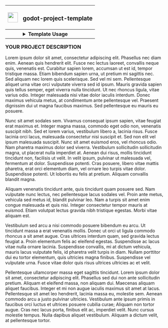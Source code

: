 <table align=right border="0">
<tr>
<th>
    
<img src='https://github.com/loteque/godot-project-template/assets/69282314/9ff1f807-468a-476b-9c54-dd19b0f15aa0' widtth=32 height=32 /> 
    
</th>
<th align=left> 

### **godot-project-template**

</th>
</tr>
<tr>
<th>
</th>
<th align=left>
    
<details>
<summary>Template Usage</summary>

## Features:
* **GitHub pages auto-deploy**
* **itch.io auto-delivery** 
* **best practices dir stucture** 
* **_Optional_**  
  * **git-LFS** 
  * **GUT (Godot Unit Testing)**

## itch.io and GitHub pages auto deploy step by step
<details>
  <summary>Sign in to GitHub and Itch.io:</Summary>

0) Make sure you are signed in to both github and itch.io
  * https://github.com/login
  * https://itch.io/login

</details>
<details>
  <summary> Create a GitHub Personal Access Token for the project:</summary>

1) Create a [Personal Access Token](https://github.com/settings/tokens), in your GitHub user account settings, with the following permissions:
    * Contents - Read and Write
    * Metadata - Read-only
    * Pages - Read and Write
![image](https://github.com/loteque/godot-project-template/assets/69282314/7738951b-62d8-4cf2-9d2a-a7c79069109d)

</details>
<details>
  <summary>Add personal access token to repo secrets:</Summary>

2) add Personal Acess Token as a repository secret with name GH_CREDENTIALS
    * 👉 `https://github.com/<your-github-username>/<your-repository-name>/settings/secrets/actions`
![image](https://user-images.githubusercontent.com/69282314/184680197-b607040d-7a3a-4b8a-bb3d-d670d9d0d933.png)

</details>
<details>
  <summary>Set the read and write permissions for the workflow:</summary>

3) Make sure `read and write` permissions are set on workflows:
    * 👉 `https://github.com/<your-github-username>/<your-repository-name>/settings/actions`
![image](https://github.com/loteque/godot-project-template/assets/69282314/7e41b9a3-d075-4689-b6bb-7893e3e88eee)

</details>
<details>
  <summary>Setup GitHub Pages:</summary>

4) Setup pages for the repository:
    * 👉 `https://github.com/<your-github-username>/<your-repository-name>/settings/pages`
![image](https://github.com/loteque/godot-project-template/assets/69282314/9d1c1f01-9047-468e-8d14-e43169b4f410)

</details>
<details>
  <summary>Customize the workflow yaml to your project:</summary>

5) Edit the .github/workflows/godot-ci.yml file:
    * 👉 `https://github.com/<your-github-username>/<your-repository-name>/blob/main/.github/workflows/godot-ci.yml`
    ```yaml
    name: "godot-ci export"
    on: 
      push:
        tags:
          - "v*"

    env:
    👉  GODOT_VERSION: X.x    #your-godot-version probably "3.5"
    👉  EXPORT_NAME: string   #the-name-of-your-project
    ```
    * After the godot-ci workflow completes you will find your game at <your-username>.github.io/<your-repos-name>
    
</details>
<details>
  <summary>Create a butler API token:</summary>

* Generate an [API token](https://itch.io/user/settings/api-keys) in itch.io settings

</details>
<details>
  <summary>Add Token to repo Secrets:</summary>

* add the token to yout repository secrets with name BUTLER_CREDENTIALS
    * 👉 `https://github.com/<your-github-username>/<your-repository-name>/settings/secrets/actions`
![image](https://user-images.githubusercontent.com/69282314/184680197-b607040d-7a3a-4b8a-bb3d-d670d9d0d933.png)
</details>
<details>
  <summary>Customize the deploy yaml to your project:</summary>

* Edit .github/workflows/publish-to-itchio.yml
    * 👉 `https://github.com/<your-github-username>/<your-repository-name>/blob/main/.github/workflows/publish-to-itchio.yml`
    ```yaml
    name: "publish to itch.io"
    on:
      release:
      types: [published]

    env:
    👉  ITCH_USER: your_itchio_username       #<your-user-name>.itch.io
    👉  ITCH_GAME: the_url_stub_of_your_game  #<your-user-name>.itch.io/<the-url-stub>

    ```
</details>


## Triggering the auto-deploy pipeline
_GitHub actions will trigger an autodeploy process when it detects a tag starting with "v", For Example:_ `v1.0.1`
<details>
  <summary>Commit as normal, push it, tag your commit, then push the tag:</summary>

* Commit your changes as normal, then tag the commit: ```git tag -a v1.0 -m "summary of release changes"```
* Push your changes with the tag: ```git push origin --tags```
* Github Actions will detect the new tag and trigger a new automated build of the game. 
* When it is done building it will auto-deploy an HTML5 Version to Github Pages.
* It will release all versions you have configured to build to Itch.io.

</details>


## GUT and git-LFS

<details>
  <summary> Optionally configure Godot Unit Testing (GUT) and/or git-LFS</summary>

## git-LFS(optional):
Before you push your first changes make sure you have git-lfs installed on your system:
https://git-lfs.github.com/
this template comes with a preconfigured .gitattributes file but feel free to add your own rules.
you must change the filename from gitattributes-template to .gitattributes

## GUT(optional):
Godot Unit Tests (GUT) is configured by default to run on pull requests to main. Tests are to be placed in res://test in either the res://test/unit or res://test/integration dirs. If you don't want to use tests just don't place tests there. For more information on GUT: https://github.com/bitwes/Gut/wiki/Quick-Start

</details>
<hr>

## _Directory structure and best practices_
* the project/asset directory is where you keep all your game art, sound, etc... It can be tracked by git-lfs
* the project/src directory is where you keep the source-code. It should not be tracked by git-lfs.

</details>
</th>     
</tr>
</table>

### YOUR PROJECT DESCRIPTION

Lorem ipsum dolor sit amet, consectetur adipiscing elit. Phasellus nec diam enim. Aenean quis hendrerit elit. Fusce nec lectus laoreet, convallis neque quis, venenatis est. Curabitur sapien lorem, accumsan ut est id, tempor tristique massa. Etiam bibendum sapien urna, ut pretium mi sagittis nec. Sed aliquam nec lorem quis scelerisque. Sed vel mi sem. Pellentesque aliquet urna vitae orci vulputate viverra sed id ipsum. Mauris gravida sapien quis tellus semper, eget viverra nulla tincidunt. Ut nec rhoncus ligula, vitae varius odio. Integer malesuada nisi vitae dolor iaculis interdum. Donec maximus vehicula metus, at condimentum ante pellentesque vel. Praesent dignissim dui ut magna faucibus maximus. Sed pellentesque eu mauris eu posuere.

Nunc sit amet sodales sem. Vivamus consequat ipsum sapien, vitae feugiat erat maximus et. Integer magna massa, commodo eget odio non, venenatis suscipit nibh. Sed et lorem varius, vestibulum libero a, lacinia risus. Fusce lacinia orci lacus, malesuada consectetur nisi suscipit et. Sed non elit vel ipsum malesuada suscipit. Nunc sit amet euismod eros, vel rhoncus odio. Nam pharetra maximus dolor sed viverra. Vestibulum sollicitudin sollicitudin magna, ut placerat nulla imperdiet at. Aenean dui risus, mollis tincidunt tincidunt non, facilisis ut velit. In velit ipsum, pulvinar ut malesuada vel, fermentum at dolor. Suspendisse potenti. Cras posuere, libero vitae mattis pharetra, erat orci elementum diam, vel ornare leo turpis vitae dolor. Suspendisse potenti. Ut lobortis eu felis at pretium. Aliquam convallis blandit magna.

Aliquam venenatis tincidunt ante, quis tincidunt quam posuere sed. Nam vulputate nunc lectus, nec pellentesque lacus sodales vel. Proin ante metus, vehicula sed metus id, blandit pulvinar leo. Nam a turpis sit amet enim congue malesuada et quis nisi. Integer consectetur tempor mauris at euismod. Etiam volutpat lectus gravida nibh tristique egestas. Morbi vitae aliquam est.

Vestibulum sed arcu a nisi commodo posuere bibendum eu arcu. Ut tincidunt massa a erat venenatis mollis. Donec ut orci ut ligula commodo rhoncus a sit amet augue. Cras ultrices interdum quam, sed gravida lectus feugiat a. Proin elementum felis ac eleifend egestas. Suspendisse ac lacus vitae nulla ornare lacinia. Suspendisse convallis, mi at dictum vehicula, mauris lacus vulputate felis, id pharetra velit turpis in diam. Nullam porttitor dui eu tortor elementum, quis ultricies magna finibus. Suspendisse vel vulputate urna. Fusce vitae dolor quis risus ultrices ultricies ac et velit.

Pellentesque ullamcorper massa eget sagittis tincidunt. Lorem ipsum dolor sit amet, consectetur adipiscing elit. Phasellus sed dui non ante sollicitudin pretium. Aliquam et eleifend massa, non aliquam dui. Maecenas aliquam aliquet faucibus. Integer et mi non augue iaculis maximus sit amet at lacus. Pellentesque sit amet leo hendrerit, lacinia massa eu, molestie sem. Aenean commodo arcu a justo pulvinar ultricies. Vestibulum ante ipsum primis in faucibus orci luctus et ultrices posuere cubilia curae; Aliquam non tortor augue. Cras nec lacus porta, finibus elit ac, imperdiet velit. Nunc cursus molestie tempus. Nulla dapibus aliquet vestibulum. Aliquam a dictum velit, at pellentesque tortor. 
